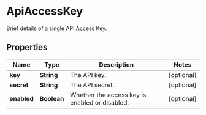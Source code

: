 

# ApiAccessKey

Brief details of a single API Access Key.

## Properties

| Name | Type | Description | Notes |
|------------ | ------------- | ------------- | -------------|
|**key** | **String** | The API key. |  [optional] |
|**secret** | **String** | The API secret. |  [optional] |
|**enabled** | **Boolean** | Whether the access key is enabled or disabled. |  [optional] |



